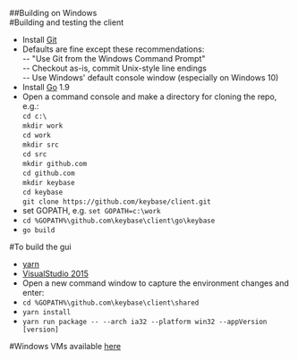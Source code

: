 ##Building on Windows  
#Building and testing the client  
- Install [Git](https://git-scm.com/download/win)  
- Defaults are fine except these recommendations:  
-- "Use Git from the Windows Command Prompt"  
-- Checkout as-is, commit Unix-style line endings  
-- Use Windows' default console window (especially on Windows 10)  
- Install [Go](https://golang.org/dl/) 1.9  
- Open a command console and make a directory for cloning the repo, e.g.:  
`cd c:\`  
`mkdir work`  
`cd work`  
`mkdir src`  
`cd src`  
`mkdir github.com`  
`cd github.com`  
`mkdir keybase`  
`cd keybase`  
`git clone https://github.com/keybase/client.git`  
- set GOPATH, e.g. `set GOPATH=c:\work`  
- `cd %GOPATH%\github.com\keybase\client\go\keybase`  
- `go build`

#To build the gui
- [yarn](https://yarnpkg.com/lang/en/docs/install/)
- [VisualStudio 2015](https://my.visualstudio.com/downloads?q=visual%20studio%20enterprise%202015)   
- Open a new command window to capture the environment changes and enter:
- `cd %GOPATH%\github.com\keybase\client\shared`  
- `yarn install`
- `yarn run package -- --arch ia32 --platform win32 --appVersion [version]`

#Windows VMs
available [here](https://dev.windows.com/en-us/microsoft-edge/tools/vms/windows/)
